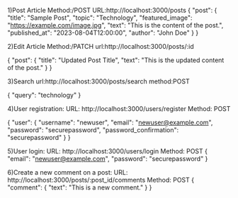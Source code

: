 1)Post Article
Method:/POST
URL:http://localhost:3000/posts
{
  "post": {
    "title": "Sample Post",
    "topic": "Technology",
    "featured_image": "https://example.com/image.jpg",
    "text": "This is the content of the post.",
    "published_at": "2023-08-04T12:00:00",
    "author": "John Doe"
  }
}

2)Edit Article
Method:/PATCH
url:http://localhost:3000/posts/:id

{
  "post": {
    "title": "Updated Post Title",
    "text": "This is the updated content of the post."
  }
}

3)Search
url:http://localhost:3000/posts/search
method:POST

{
  "query": "technology"
}


4)User registration:
URL: http://localhost:3000/users/register
Method: POST

{
  "user": {
    "username": "newuser",
    "email": "newuser@example.com",
    "password": "securepassword",
    "password_confirmation": "securepassword"
  }
}


5)User login:
URL: http://localhost:3000/users/login
Method: POST
{
  "email": "newuser@example.com",
  "password": "securepassword"
}


6)Create a new comment on a post:
URL: http://localhost:3000/posts/:post_id/comments 
Method: POST
{
  "comment": {
    "text": "This is a new comment."
  }
}

